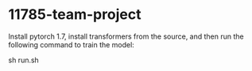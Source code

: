 # 11785-team-project
Install pytorch 1.7, install transformers from the source, and then run the following command to train the model:

sh run.sh
